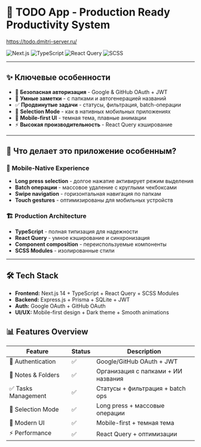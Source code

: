 # 🚀 TODO App - Production Ready Productivity System

https://todo.dmitri-server.ru/

![Next.js](https://img.shields.io/badge/Next.js-14-black) ![TypeScript](https://img.shields.io/badge/TypeScript-5.0-blue) ![React Query](https://img.shields.io/badge/React_Query-5.0-red) ![SCSS](https://img.shields.io/badge/SCSS-Modules-pink)


---

## ✨ Ключевые особенности

- 🔐 **Безопасная авторизация** - Google & GitHub OAuth + JWT
- 📝 **Умные заметки** - с папками и автогенерацией названий
- ✅ **Продвинутые задачи** - статусы, фильтрация, batch-операции
- 📱 **Selection Mode** - как в нативных мобильных приложениях
- 🎨 **Mobile-first UI** - темная тема, плавные анимации
- ⚡ **Высокая производительность** - React Query кэширование

---

## 🎯 Что делает это приложение особенным?

### 📱 **Mobile-Native Experience**
- **Long press selection** - долгое нажатие активирует режим выделения
- **Batch операции** - массовое удаление с круглыми чекбоксами
- **Swipe navigation** - горизонтальная навигация по папкам
- **Touch gestures** - оптимизированы для мобильных устройств

### 🏗️ **Production Architecture**
- **TypeScript** - полная типизация для надежности
- **React Query** - умное кэширование и синхронизация
- **Component composition** - переиспользуемые компоненты
- **SCSS Modules** - изолированные стили

---

## 🛠️ Tech Stack

- **Frontend:** Next.js 14 + TypeScript + React Query + SCSS Modules
- **Backend:** Express.js + Prisma + SQLite + JWT
- **Auth:** Google OAuth + GitHub OAuth
- **UI/UX:** Mobile-first design + Dark theme + Smooth animations


## 📊 Features Overview

| Feature | Status | Description |
|---------|--------|-------------|
| 🔐 Authentication | ✅ | Google/GitHub OAuth + JWT |
| 📝 Notes & Folders | ✅ | Организация с папками + ИИ названия |
| ✅ Tasks Management | ✅ | Статусы + фильтрация + batch ops |
| 📱 Selection Mode | ✅ | Long press + массовые операции |
| 🎨 Modern UI | ✅ | Mobile-first + темная тема |
| ⚡ Performance | ✅ | React Query + оптимизации |


